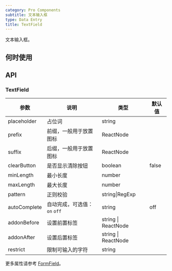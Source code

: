 ```yaml
---
category: Pro Components
subtitle: 文本输入框
type: Data Entry
title: TextField
---
```


文本输入框。

## 何时使用



## API

### TextField

| 参数      | 说明                                     | 类型        |默认值 |
|-----------|------------------------------------------|------------|--------|
| placeholder | 占位词 | string  |  |
| prefix | 前缀，一般用于放置图标 | ReactNode  |  |
| suffix | 后缀，一般用于放置图标 | ReactNode  |  |
| clearButton | 是否显示清除按钮 | boolean  | false |
| minLength | 最小长度 | number  |  |
| maxLength | 最大长度 | number |   |
| pattern | 正则校验 | string\|RegExp |   |
| autoComplete | 自动完成，可选值：`on` `off` | string | off |
| addonBefore | 设置前置标签 | string \| ReactNode |  |
| addonAfter | 设置后置标签 | string \| ReactNode |  |
| restrict | 限制可输入的字符 | string |  |

更多属性请参考 [FormField](/components-pro/field/#FormField)。

<style>
.code-box .c7n-row {
  margin-bottom: .24rem;
}
</style>
